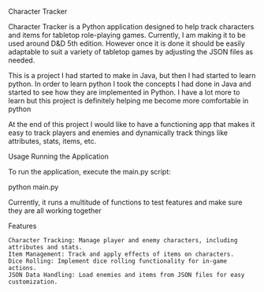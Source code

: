 Character Tracker

Character Tracker is a Python application designed to help track characters and items for tabletop role-playing games. Currently, I am making it to be used around D&D 5th edition. However once it is done it should be easily adaptable to suit a variety of tabletop games by adjusting the JSON files as needed.

This is a project I had started to make in Java, but then I had started to learn python. In order to learn python I took the concepts I had done in Java and started to see how they are implemented in Python. I have a lot more to learn but this project is definitely helping me become more comfortable in python

At the end of this project I would like to have a functioning app that makes it easy to track players and enemies and dynamically track things like attributes, stats, items, etc.

Usage
Running the Application

To run the application, execute the main.py script:

python main.py

Currently, it runs a multitude of functions to test features and make sure they are all working together

Features

    Character Tracking: Manage player and enemy characters, including attributes and stats.
    Item Management: Track and apply effects of items on characters.
    Dice Rolling: Implement dice rolling functionality for in-game actions.
    JSON Data Handling: Load enemies and items from JSON files for easy customization.
